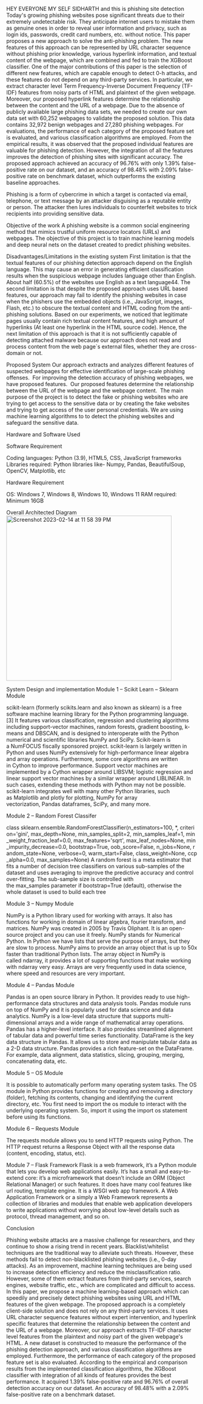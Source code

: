 HEY EVERYONE MY SELF SIDHARTH and this is phishing site detection 
Today's growing phishing websites pose significant threats due to their extremely undetectable risk. They anticipate internet users to mistake them as genuine ones in order to reveal user information and privacy, such as login ids, passwords, credit card numbers, etc. without notice. This paper proposes a new approach to solve the anti-phishing problem. The new features of this approach can be represented by URL character sequence without phishing prior knowledge, various hyperlink information, and textual content of the webpage, which are combined and fed to train the XGBoost classifier. One of the major contributions of this paper is the selection of different new features, which are capable enough to detect 0-h attacks, and these features do not depend on any third-party services. In particular, we extract character level Term Frequency-Inverse Document Frequency (TF-IDF) features from noisy parts of HTML and plaintext of the given webpage. Moreover, our proposed hyperlink features determine the relationship between the content and the URL of a webpage. Due to the absence of publicly available large phishing data sets, we needed to create our own data set with 60,252 webpages to validate the proposed solution. This data contains 32,972 benign webpages and 27,280 phishing webpages. For evaluations, the performance of each category of the proposed feature set is evaluated, and various classification algorithms are employed. From the empirical results, it was observed that the proposed individual features are valuable for phishing detection. However, the integration of all the features improves the detection of phishing sites with significant accuracy. The proposed approach achieved an accuracy of 96.76% with only 1.39% false-positive rate on our dataset, and an accuracy of 98.48% with 2.09% false-positive rate on benchmark dataset, which outperforms the existing baseline approaches.

Phishing is a form of cybercrime in which a target is contacted via email, telephone, or text message by an attacker disguising as a reputable entity or person. The attacker then lures individuals to counterfeit websites to trick recipients into providing sensitive data.

Objective of the work
A phishing website is a common social engineering method that mimics trustful uniform resource locators (URLs) and webpages. The objective of this project is to train machine learning models and deep neural nets on the dataset created to predict phishing websites.

Disadvantages/Limitations in the existing system
First limitation is that the textual features of our phishing detection approach depend on the English language. This may cause an error in generating efficient classification results when the suspicious webpage includes language other than English. About half (60.5%) of the websites use English as a text language44. The second limitation is that despite the proposed approach uses URL based features, our approach may fail to identify the phishing websites in case when the phishers use the embedded objects (i.e., JavaScript, images, Flash, etc.) to obscure the textual content and HTML coding
from the anti-phishing solutions. Based on our experiments, we noticed that legitimate pages usually contain rich textual content features, and high amount of hyperlinks (At least one hyperlink in the HTML source code). Hence, the next limitation of this approach is that it is not sufficiently capable of detecting attached malware because our approach does not read and process content from the web page`s external files, whether they are cross-domain or not.


Proposed System
Our approach extracts and analyzes different features of suspected webpages for effective identification of large-scale phishing offenses. 
For improving the detection accuracy of phishing webpages, we have proposed features. 
Our proposed features determine the relationship between the URL of the webpage and the webpage content. 
The main purpose of the project is to detect the fake or phishing websites who are trying to get access to the sensitive data or by creating the fake websites and trying to get access of the user personal credentials.
We are using machine learning algorithms to to detect the phishing websites and safeguard the sensitive data. 


Hardware and Software Used

Software Requirement 

Coding languages: Python (3.9), HTML5, CSS, JavaScript frameworks
Libraries required: Python libraries like- Numpy, Pandas, BeautifulSoup, OpenCV, Matplotlib, etc


Hardware Requirement

OS: Windows 7, Windows 8, Windows 10, Windows 11
RAM required: Minimum 16GB

Overall Architected Diagram 
<img width="436" alt="Screenshot 2023-02-14 at 11 58 39 PM" src="https://user-images.githubusercontent.com/124824485/218825604-1cf6e9ae-ea9f-45a3-a552-87fae501d91c.png">

System Design and implementation 
Module 1 – Scikit Learn – Sklearn Module

scikit-learn (formerly scikits.learn and also known as sklearn) is a free software machine learning library for the Python programming language.[3] It features various classification, regression and clustering algorithms including support-vector machines, random forests, gradient boosting, k-means and DBSCAN, and is designed to interoperate with the Python numerical and scientific libraries NumPy and SciPy. Scikit-learn is a NumFOCUS fiscally sponsored project.
scikit-learn is largely written in Python and uses NumPy extensively for high-performance linear algebra and array operations. Furthermore, some core algorithms are written in Cython to improve performance. Support vector machines are implemented by a Cython wrapper around LIBSVM; logistic regression and linear support vector machines by a similar wrapper around LIBLINEAR. In such cases, extending these methods with Python may not be possible.
scikit-learn integrates well with many other Python libraries, such as Matplotlib and plotly for plotting, NumPy for array vectorization, Pandas dataframes, SciPy, and many more.

Module 2 – Random Forest Classifer

class sklearn.ensemble.RandomForestClassifier(n_estimators=100, *, criterion='gini', max_depth=None, min_samples_split=2, min_samples_leaf=1, min_weight_fraction_leaf=0.0, max_features='sqrt', max_leaf_nodes=None, min_impurity_decrease=0.0, bootstrap=True, oob_score=False, n_jobs=None, random_state=None, verbose=0, warm_start=False, class_weight=None, ccp_alpha=0.0, max_samples=None)
A random forest is a meta estimator that fits a number of decision tree classifiers on various sub-samples of the dataset and uses averaging to improve the predictive accuracy and control over-fitting. The sub-sample size is controlled with the max_samples parameter if bootstrap=True (default), otherwise the whole dataset is used to build each tree

Module 3 – Numpy Module

NumPy is a Python library used for working with arrays.
It also has functions for working in domain of linear algebra, fourier transform, and matrices.
NumPy was created in 2005 by Travis Oliphant. It is an open-source project and you can use it freely.
NumPy stands for Numerical Python.
In Python we have lists that serve the purpose of arrays, but they are slow to process.
NumPy aims to provide an array object that is up to 50x faster than traditional Python lists.
The array object in NumPy is called ndarray, it provides a lot of supporting functions that make working with ndarray very easy.
Arrays are very frequently used in data science, where speed and resources are very important.

Module 4 – Pandas Module

Pandas is an open source library in Python. It provides ready to use high-performance data structures and data analysis tools.
Pandas module runs on top of NumPy and it is popularly used for data science and data analytics.
NumPy is a low-level data structure that supports multi-dimensional arrays and a wide range of mathematical array operations. Pandas has a higher-level interface. It also provides streamlined alignment of tabular data and powerful time series functionality.
DataFrame is the key data structure in Pandas. It allows us to store and manipulate tabular data as a 2-D data structure.
Pandas provides a rich feature-set on the DataFrame. For example, data alignment, data statistics, slicing, grouping, merging, concatenating data, etc.

Module 5 – OS Module

It is possible to automatically perform many operating system tasks. The OS module in Python provides functions for creating and removing a directory (folder), fetching its contents, changing and identifying the current directory, etc.
You first need to import the os module to interact with the underlying operating system. So, import it using the import os statement before using its functions.

Module 6 – Requests Module

The requests module allows you to send HTTP requests using Python.
The HTTP request returns a Response Object with all the response data (content, encoding, status, etc).

Module 7 – Flask Framework
Flask is a web framework, it’s a Python module that lets you develop web applications easily. It’s has a small and easy-to-extend core: it’s a microframework that doesn’t include an ORM (Object Relational Manager) or such features.
It does have many cool features like url routing, template engine. It is a WSGI web app framework.
A Web Application Framework or a simply a Web Framework represents a collection of libraries and modules that enable web application developers to write applications without worrying about low-level details such as protocol, thread management, and so on.

Conclusion 

Phishing website attacks are a massive challenge for researchers, and they continue to show a rising trend in recent years. Blacklist/whitelist techniques are the traditional way to alleviate such threats. However, these methods fail to detect non-blacklisted phishing websites (i.e., 0-day attacks). As an improvement, machine learning techniques are being used to increase detection efficiency and reduce the misclassification ratio. However, some of them extract features from third-party services, search engines, website traffic, etc., which are complicated and difficult to access. In this paper, we propose a machine learning-based approach which can speedily and precisely detect phishing websites using URL and HTML features of the given webpage. The proposed approach is a completely client-side solution and does not rely on any third-party services. It uses URL character sequence features without expert intervention, and hyperlink specific features that determine the relationship between the content and the URL of a webpage. Moreover, our approach extracts TF-IDF character level features from the plaintext and noisy part of the given webpage's HTML.
A new dataset is constructed to measure the performance of the phishing detection approach, and various classification algorithms are employed. Furthermore, the performance of each category of the proposed feature set is also evaluated. According to the empirical and comparison results from the implemented classification algorithms, the XGBoost classifier with integration of all kinds of features provides the best performance. It acquired 1.39% false-positive rate and 96.76% of overall detection accuracy on our dataset. An accuracy of 98.48% with a 2.09% false-positive rate on a benchmark dataset.
